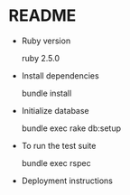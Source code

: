 # README

* Ruby version

    ruby 2.5.0

* Install dependencies

    bundle install

* Initialize database

    bundle exec rake db:setup

* To run the test suite

    bundle exec rspec

* Deployment instructions

